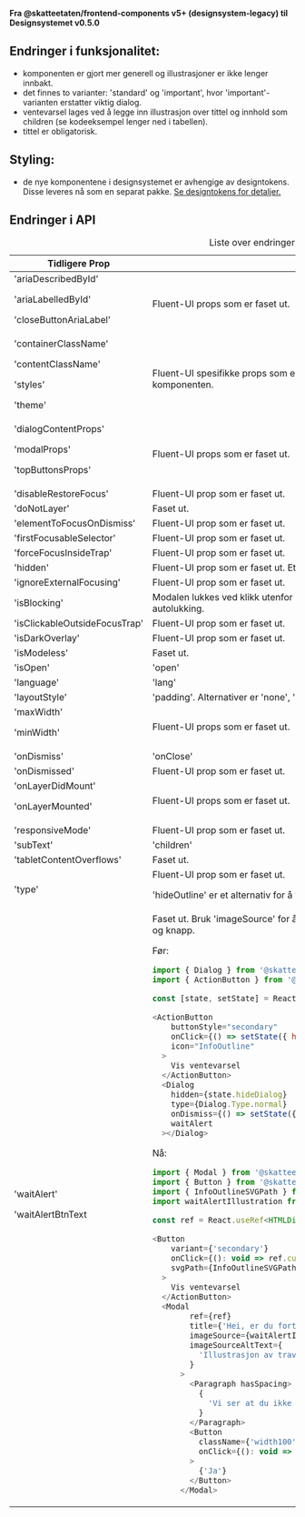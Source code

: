 **Fra @skatteetaten/frontend-components v5+ (designsystem-legacy) til Designsystemet v0.5.0**

## Endringer i funksjonalitet:

- komponenten er gjort mer generell og illustrasjoner er ikke lenger innbakt.
- det finnes to varianter: 'standard' og 'important', hvor 'important'-varianten erstatter viktig dialog.
- ventevarsel lages ved å legge inn illustrasjon over tittel og innhold som children (se kodeeksempel lenger ned i tabellen).
- tittel er obligatorisk.

## Styling:

- de nye komponentene i designsystemet er avhengige av designtokens. Disse leveres nå som en separat pakke. <a class="brodtekst-link" href="#section-designtokens-deprecated">Se designtokens for detaljer.</a>

## Endringer i API

<!-- For full API-dokumentasjon, vennligst se på <a class="brodtekst-link" href="https://www.skatteetaten.no/stilogtone/designsystemet/komponenter/modal/">Modal komponent</a> på dokumentasjonssiden til designsystemet. -->

<div class="migration-tabell">
<table>
<caption>Liste over endringer i komponent-api'et</caption>
<thead><tr><th>Tidligere Prop</th><th>Alternativ</th></tr></thead>
<tbody>
<tr>
<td>
'ariaDescribedById'

'ariaLabelledById'

'closeButtonAriaLabel'

</td>
<td>
Fluent-UI props som er faset ut.
</td>
</tr>
<tr>
<td>
'containerClassName'

'contentClassName'

'styles'

'theme'

</td>
<td>
Fluent-UI spesifikke props som er faset ut. Bruk 'className' eller 'classNames' for å style komponenten.
</td>
</tr>
<tr>
<td>
'dialogContentProps'

'modalProps'

'topButtonsProps'

</td>
<td>
Fluent-UI props som er faset ut.
</td>
</tr>
<tr>
<td>'disableRestoreFocus'</td>
<td>
Fluent-UI prop som er faset ut.
</td>
</tr>
<tr>
<td>'doNotLayer'</td>
<td>
Faset ut.
</td>
</tr>
<tr>
<td>'elementToFocusOnDismiss'</td>
<td>
Fluent-UI prop som er faset ut.
</td>
</tr>
<tr>
<td>'firstFocusableSelector'</td>
<td>
Fluent-UI prop som er faset ut.
</td>
</tr>
<tr>
<td>'forceFocusInsideTrap'</td>
<td>
Fluent-UI prop som er faset ut.
</td>
</tr>
<tr>
<td>'hidden'</td>
<td>
Fluent-UI prop som er faset ut. Et alternativ er å sette 'open' til false for å skjule Modal.
</td>
</tr>
<tr>
<td>'ignoreExternalFocusing'</td>
<td>
Fluent-UI prop som er faset ut.
</td>
</tr>
<tr>
<td>'isBlocking'</td>
<td>
Modalen lukkes ved klikk utenfor modalen by default. Bruk 'hideAutoClose' for å skru av autolukking.
</td>
</tr>
<tr>
<td>'isClickableOutsideFocusTrap'</td>
<td>
Fluent-UI prop som er faset ut.
</td>
</tr>
<tr>
<td>'isDarkOverlay'</td>
<td>
Fluent-UI prop som er faset ut.
</td>
</tr>
<tr>
<td>'isModeless'</td>
<td>
Faset ut.
</td>
</tr>
<tr>
<td>'isOpen'</td>
<td>
'open'
</td>
</tr>
<tr>
<td>'language'</td>
<td>
'lang'
</td>
</tr>
<tr>
<td>'layoutStyle'</td>
<td>
'padding'. Alternativer er 'none', 's', 'm', 'l', 'mega'. 'l' er default.
</td>
</tr>
<tr>
<td>
'maxWidth'

'minWidth'

</td>
<td>
Fluent-UI props som er faset ut.
</td>
</tr>
<tr>
<td>'onDismiss'</td>
<td>
'onClose'
</td>
</tr>
<tr>
<td>'onDismissed'</td>
<td>
Fluent-UI prop som er faset ut.
</td>
</tr>
<tr>
<td>
'onLayerDidMount'

'onLayerMounted'

</td>
<td>
Fluent-UI props som er faset ut.
</td>
</tr>
<tr>
<td>'responsiveMode'</td>
<td>
Fluent-UI prop som er faset ut.
</td>
</tr>
<tr>
<td>'subText'</td>
<td>
'children'
</td>
</tr>
<tr>
<td>'tabletContentOverflows'</td>
<td>
Faset ut.
</td>
</tr>
<tr>
<td>'type'</td>
<td>
Fluent-UI prop som er faset ut.

'hideOutline' er et alternativ for å vise modalen uten ramme.

</td>
</tr>
<tr>
<td>
'waitAlert'

'waitAlertBtnText

</td>
<td>
Faset ut. Bruk 'imageSource' for å legge inn bilde øverst i Modal og 'children' for å legge inn tekst og knapp.

Før:

```javascript static
import { Dialog } from '@skatteetaten/frontend-components/Dialog';
import { ActionButton } from '@skatteetaten/frontend-components/ActionButton';

const [state, setState] = React.useState({ hideDialog: true });

<ActionButton
    buttonStyle="secondary"
    onClick={() => setState({ hideDialog: false })}
    icon="InfoOutline"
  >
    Vis ventevarsel
  </ActionButton>
  <Dialog
    hidden={state.hideDialog}
    type={Dialog.Type.normal}
    onDismiss={() => setState({ hideDialog: true });}
    waitAlert
  ></Dialog>
```

Nå:

```js static
import { Modal } from '@skatteetaten/ds-overlays';
import { Button } from '@skatteetaten/ds-buttons';
import { InfoOutlineSVGPath } from '@skatteetaten/ds-buttons';
import waitAlertIllustration from 'assets/wait-alert-illustration.png';

const ref = React.useRef<HTMLDialogElement>(null);

<Button
    variant={'secondary'}
    onClick={(): void => ref.current?.showModal()}
    svgPath={InfoOutlineSVGPath}
  >
    Vis ventevarsel
  </ActionButton>
  <Modal
        ref={ref}
        title={'Hei, er du fortsatt her?'}
        imageSource={waitAlertIllustration}
        imageSourceAltText={
          'Illustrasjon av travel person med seks armer, opptatt med kontorarbeid.'
        }
      >
        <Paragraph hasSpacing>
          {
            'Vi ser at du ikke har gjort noe på nettsiden på ei stund. Er du fortsatt her?'
          }
        </Paragraph>
        <Button
          className={'width100'}
          onClick={(): void => ref.current?.close()}
        >
          {'Ja'}
        </Button>
      </Modal>
```

</td>
</tr>
</tbody>
</table>
</div>
